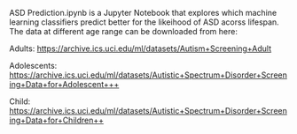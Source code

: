 ASD Prediction.ipynb is a Jupyter Notebook that explores which machine learning classifiers predict better for the likeihood   of ASD acorss lifespan. The data at different age range can be downloaded from here: 

Adults:
https://archive.ics.uci.edu/ml/datasets/Autism+Screening+Adult

Adolescents:
https://archive.ics.uci.edu/ml/datasets/Autistic+Spectrum+Disorder+Screening+Data+for+Adolescent+++

Child:
https://archive.ics.uci.edu/ml/datasets/Autistic+Spectrum+Disorder+Screening+Data+for+Children++
